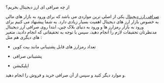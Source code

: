 از چه صرافی ای ارز دیجیتال بخریم؟

[صرافی ارز دیجیتال](https://ok-ex.io) یکی از اصلی ترین مواردی می باشد که برای ورود به بازار های مالی به خصوص بازار ارز های دیجیتال اهمیت بسیار زیادی دارد. به شما پیشنهاد می کنیم برای ورود به بازار رمزارز ها و ورود به دنیای بلاک چین، ابتدا روی صرافی ارز دیجیتال مدنظرتان تحقیقات لازم را انجام دهید، سپس با توجه به تحقیقاتی که انجام دادید، متغیر های دیگری هم مثل :

-   تعداد رمزارز های قابل پشتیبانی مانند بیت کوین
    
-   پشتیبانی صرافی
    
-   اپلیکیشن
    

و موارد دیگر کنید و سپس از آن صرافی خرید و فروش را انجام دهید.
